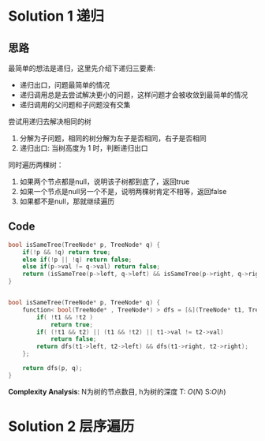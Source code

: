 # Solution 1 递归
## 思路
最简单的想法是递归，这里先介绍下递归三要素:
-   递归出口，问题最简单的情况
-   递归调用总是去尝试解决更小的问题，这样问题才会被收敛到最简单的情况  
-   递归调用的父问题和子问题没有交集    

尝试用递归去解决相同的树
1.  分解为子问题，相同的树分解为左子是否相同，右子是否相同
2.  递归出口: 当树高度为 1 时，判断递归出口

同时遍历两棵树：
1. 如果两个节点都是null，说明该子树都到底了，返回true
2. 如果一个节点是null另一个不是，说明两棵树肯定不相等，返回false
3. 如果都不是null，那就继续遍历

## Code
```cpp
bool isSameTree(TreeNode* p, TreeNode* q) {
	if(!p && !q) return true;
	else if(!p || !q) return false;
	else if(p->val != q->val) return false;
	return (isSameTree(p->left, q->left) && isSameTree(p->right, q->right));
}


bool isSameTree(TreeNode* p, TreeNode* q) {
	function< bool(TreeNode* , TreeNode*) > dfs = [&](TreeNode* t1, TreeNode* t2){
		if( !t1 && !t2 )
			return true;
		if( (!t1 && t2) || (t1 && !t2) || t1->val != t2->val)
			return false;
		return dfs(t1->left, t2->left) && dfs(t1->right, t2->right);
	};

	return dfs(p, q);
}


```
**Complexity Analysis**:
N为树的节点数目, h为树的深度 
T: $O(N)$
S:$O(h)$

# Solution 2 层序遍历
